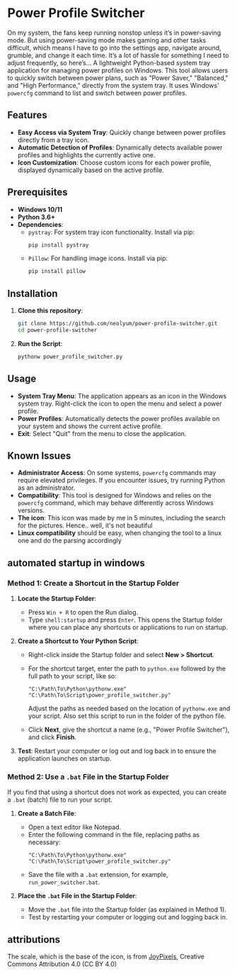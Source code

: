# Power Profile Switcher

On my system, the fans keep running nonstop unless it’s in power-saving mode. But using power-saving mode makes gaming and other tasks difficult, which means I have to go into the settings app, navigate around, grumble, and change it each time. It’s a lot of hassle for something I need to adjust frequently, so here’s…
A lightweight Python-based system tray application for managing power profiles on Windows. This tool allows users to quickly switch between power plans, such as "Power Saver," "Balanced," and "High Performance," directly from the system tray. It uses Windows' `powercfg` command to list and switch between power profiles.

## Features

- **Easy Access via System Tray**: Quickly change between power profiles directly from a tray icon.
- **Automatic Detection of Profiles**: Dynamically detects available power profiles and highlights the currently active one.
- **Icon Customization**: Choose custom icons for each power profile, displayed dynamically based on the active profile.

## Prerequisites

- **Windows 10/11**
- **Python 3.6+**
- **Dependencies**:
  - `pystray`: For system tray icon functionality. Install via pip:
    ```bash
    pip install pystray
    ```
  - `Pillow`: For handling image icons. Install via pip:
    ```bash
    pip install pillow
    ```

## Installation

1. **Clone this repository**:
   ```bash
   git clone https://github.com/neolyum/power-profile-switcher.git
   cd power-profile-switcher
   ```

2. **Run the Script**:
   ```bash
   pythonw power_profile_switcher.py
   ```

## Usage

- **System Tray Menu**: The application appears as an icon in the Windows system tray. Right-click the icon to open the menu and select a power profile.
- **Power Profiles**: Automatically detects the power profiles available on your system and shows the current active profile.
- **Exit**: Select "Quit" from the menu to close the application.

## Known Issues

- **Administrator Access**: On some systems, `powercfg` commands may require elevated privileges. If you encounter issues, try running Python as an administrator.
- **Compatibility**: This tool is designed for Windows and relies on the `powercfg` command, which may behave differently across Windows versions.
- **The icon**: This icon was made by me in 5 minutes, including the search for the pictures. Hence.. well, it's not beautiful
- **Linux compatibility** should be easy, when changing the tool to a linux one and do the parsing accordingly



## automated startup in windows

### Method 1: Create a Shortcut in the Startup Folder

1. **Locate the Startup Folder**:
   - Press `Win + R` to open the Run dialog.
   - Type `shell:startup` and press `Enter`. This opens the Startup folder where you can place any shortcuts or applications to run on startup.

2. **Create a Shortcut to Your Python Script**:
   - Right-click inside the Startup folder and select **New > Shortcut**.
   - For the shortcut target, enter the path to `python.exe` followed by the full path to your script, like so:
     ```plaintext
     "C:\Path\To\Python\pythonw.exe" "C:\Path\To\Script\power_profile_switcher.py"
     ```
     Adjust the paths as needed based on the location of `pythonw.exe` and your script.
     Also set this script to run in the folder of the python file.

   - Click **Next**, give the shortcut a name (e.g., "Power Profile Switcher"), and click **Finish**.

3. **Test**: Restart your computer or log out and log back in to ensure the application launches on startup.

### Method 2: Use a `.bat` File in the Startup Folder

If you find that using a shortcut does not work as expected, you can create a `.bat` (batch) file to run your script.

1. **Create a Batch File**:
   - Open a text editor like Notepad.
   - Enter the following command in the file, replacing paths as necessary:
     ```plaintext
     "C:\Path\To\Python\pythonw.exe" "C:\Path\To\Script\power_profile_switcher.py"
     ```
   - Save the file with a `.bat` extension, for example, `run_power_switcher.bat`.

2. **Place the `.bat` File in the Startup Folder**:
   - Move the `.bat` file into the Startup folder (as explained in Method 1).
   - Test by restarting your computer or logging out and logging back in.


## attributions
The scale, which is the base of the icon, is from [JoyPixels](https://creazilla.com/de/media/emoji/46036/waage), Creative Commons Attribution 4.0 (CC BY 4.0)
